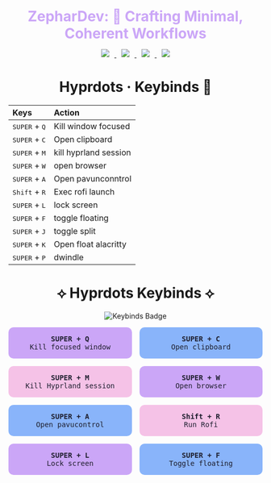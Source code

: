<h1 align="center" style="color:#cba6f7; margin-bottom:0.2em;">
  ZepharDev: 🍁 Crafting Minimal, Coherent Workflows
</h1>

<p align="center">
  <a href="https://github.com/ZepharDev/hyprdots/stargazers">
    <img src="https://img.shields.io/github/stars/ZepharDev/hyprdots?color=cba6f7&style=for-the-badge&label=Stars&labelColor=1e1e2e&logo=github&logoColor=white" style="margin: 0 10px;">
  </a>
  <a href="https://github.com/ZepharDev/hyprdots/network/members">
    <img src="https://img.shields.io/github/forks/ZepharDev/hyprdots?color=cba6f7&style=for-the-badge&label=Forks&labelColor=1e1e2e&logo=github&logoColor=white" style="margin: 0 10px;">
  </a> <a href="https://github.com/ZepharDev/hyprdots/commits">
    <img src="https://img.shields.io/github/commit-activity/y/ZepharDev/hyprdots?color=eba0ac&style=for-the-badge&label=Commits&labelColor=1e1e2e&logo=git&logoColor=white" style="margin: 0 10px;"> </a>  <a href="https://github.com/ZepharDev/hyprdots/commits">
    <img src="https://img.shields.io/github/last-commit/ZepharDev/hyprdots?color=f9e2af&style=for-the-badge&label=Last%20Commit&labelColor=1e1e2e&logo=github&logoColor=white" style="margin: 0 10px;">
  </a>
</p>
<h1 align="center">Hyprdots · Keybinds 🍁</h1>


| Keys                                                 | Action                          |
| :--------------------------------------------------- | :------------------------------ |
| <kbd>SUPER</kbd> + <kbd>Q</kbd>                       | Kill window focused            |
| <kbd>SUPER</kbd> + <kbd>C</kbd>                       | Open clipboard           |
| <kbd>SUPER</kbd> + <kbd>M</kbd>                 | kill hyprland session           |
| <kbd>SUPER</kbd> + <kbd>W</kbd>                      | open browser                    |
| <kbd>SUPER</kbd> + <kbd>A</kbd>                      | Open pavunconntrol                    |
| <kbd>Shift</kbd> + <kbd>R</kbd>                    | Exec rofi launch              |
| <kbd>SUPER</kbd> + <kbd>L</kbd>                      | lock screen                     |
| <kbd>SUPER</kbd> + <kbd>F</kbd>                      | toggle floating              |
| <kbd>SUPER</kbd> + <kbd>J</kbd>                      | toggle split                     |
| <kbd>SUPER</kbd> + <kbd>K</kbd>                      |  Open float alacritty         |
| <kbd>SUPER</kbd> + <kbd>P</kbd>                      | dwindle                   |
<h1 align="center">⟡ Hyprdots Keybinds ⟡</h1>

<p align="center">
  <img src="https://img.shields.io/badge/Keybinds%20Reference-Clean%20Workflow-cba6f7?style=for-the-badge&labelColor=1e1e2e&logo=keyboard&logoColor=white" alt="Keybinds Badge">
</p>

<div align="center" style="display: grid; grid-template-columns: repeat(auto-fit, minmax(220px, 1fr)); gap: 15px; max-width: 800px; margin: 0 auto;">

  <div style="background: #cba6f7; color: #1e1e2e; padding: 15px; border-radius: 10px; font-family: monospace;">
    <b>SUPER + Q</b><br>
    Kill focused window
  </div>

  <div style="background: #89b4fa; color: #1e1e2e; padding: 15px; border-radius: 10px; font-family: monospace;">
    <b>SUPER + C</b><br>
    Open clipboard
  </div>

  <div style="background: #f5c2e7; color: #1e1e2e; padding: 15px; border-radius: 10px; font-family: monospace;">
    <b>SUPER + M</b><br>
    Kill Hyprland session
  </div>

  <div style="background: #cba6f7; color: #1e1e2e; padding: 15px; border-radius: 10px; font-family: monospace;">
    <b>SUPER + W</b><br>
    Open browser
  </div>

  <div style="background: #89b4fa; color: #1e1e2e; padding: 15px; border-radius: 10px; font-family: monospace;">
    <b>SUPER + A</b><br>
    Open pavucontrol
  </div>

  <div style="background: #f5c2e7; color: #1e1e2e; padding: 15px; border-radius: 10px; font-family: monospace;">
    <b>Shift + R</b><br>
    Run Rofi
  </div>

  <div style="background: #cba6f7; color: #1e1e2e; padding: 15px; border-radius: 10px; font-family: monospace;">
    <b>SUPER + L</b><br>
    Lock screen
  </div>

  <div style="background: #89b4fa; color: #1e1e2e; padding: 15px; border-radius: 10px; font-family: monospace;">
    <b>SUPER + F</b><br>
    Toggle floating
  </div>

</div>